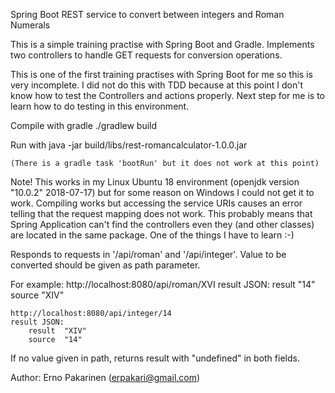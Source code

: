 Spring Boot REST service to convert between integers and Roman Numerals

This is a simple training practise with Spring Boot and Gradle. Implements 
two controllers to handle GET requests for conversion operations.

This is one of the first training practises with Spring Boot for me so this
is very incomplete. I did not do this with TDD because at this point I don't
know how to test the Controllers and actions properly. Next step for me is
to learn how to do testing in this environment.

Compile with gradle
    ./gradlew build

Run with
    java -jar build/libs/rest-romancalculator-1.0.0.jar

    (There is a gradle task 'bootRun' but it does not work at this point)

Note! This works in my Linux Ubuntu 18 environment 
(openjdk version "10.0.2" 2018-07-17) but for some reason on Windows I 
could not get it to work. Compiling works but accessing the service URIs
causes an error telling that the request mapping does not work. 
This probably means that Spring Application can't find the controllers even
they (and other classes) are located in the same package. One of the
things I have to learn :-)


Responds to requests in '/api/roman' and '/api/integer'. 
Value to be converted should be given as path parameter.

For example:
    http://localhost:8080/api/roman/XVI
    result JSON:
        result	"14"
        source	"XIV"

    http://localhost:8080/api/integer/14
    result JSON:
        result	"XIV"
        source	"14"

If no value given in path, returns result with "undefined" in both fields.

Author: Erno Pakarinen (erpakari@gmail.com)

